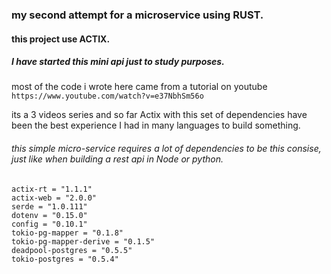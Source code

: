 ### my second attempt for a microservice using RUST.

#### this project use ACTIX.

##### I have started this mini api just to study purposes.
most of the code i wrote here came from a tutorial on youtube
```https://www.youtube.com/watch?v=e37NbhSm56o```

its a 3 videos series and so far Actix with this set of dependencies have been the best 
experience I had in many languages to build something.


###### this simple micro-service requires a lot of dependencies to be this consise, just like when building a rest api in Node or python.
```
actix-rt = "1.1.1"
actix-web = "2.0.0"
serde = "1.0.111"
dotenv = "0.15.0"
config = "0.10.1"
tokio-pg-mapper = "0.1.8"
tokio-pg-mapper-derive = "0.1.5"
deadpool-postgres = "0.5.5"
tokio-postgres = "0.5.4"
```